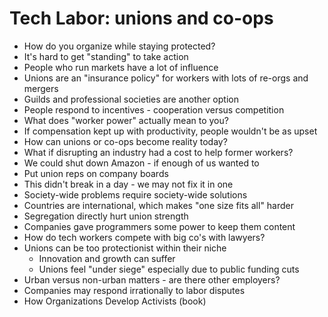 # Tech Labor: unions and co-ops

- How do you organize while staying protected?
- It's hard to get "standing" to take action
- People who run markets have a lot of influence
- Unions are an "insurance policy" for workers with lots of re-orgs and mergers
- Guilds and professional societies are another option
- People respond to incentives - cooperation versus competition
- What does "worker power" actually mean to you?
- If compensation kept up with productivity, people wouldn't be as upset
- How can unions or co-ops become reality today?
- What if disrupting an industry had a cost to help former workers?
- We could shut down Amazon - if enough of us wanted to
- Put union reps on company boards
- This didn't break in a day - we may not fix it in one
- Society-wide problems require society-wide solutions
- Countries are international, which makes "one size fits all" harder
- Segregation directly hurt union strength
- Companies gave programmers some power to keep them content
- How do tech workers compete with big co's with lawyers?
- Unions can be too protectionist within their niche
  - Innovation and growth can suffer
  - Unions feel "under siege" especially due to public funding cuts
- Urban versus non-urban matters - are there other employers?
- Companies may respond irrationally to labor disputes
- How Organizations Develop Activists (book)

